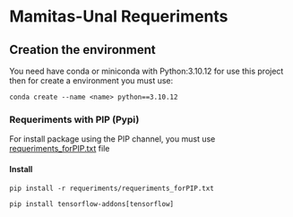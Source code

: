 # Mamitas-Unal Requeriments
## Creation the environment
You need have conda or miniconda with Python:3.10.12 for use this project then for create a environment you must use:
```
conda create --name <name> python==3.10.12
```
### Requeriments with PIP (Pypi)
For install package using the PIP channel, you must use [requeriments_forPIP.txt](requeriments_forPIP.txt/) file
#### Install 
```
pip install -r requeriments/requeriments_forPIP.txt 
```
```
pip install tensorflow-addons[tensorflow]
```

